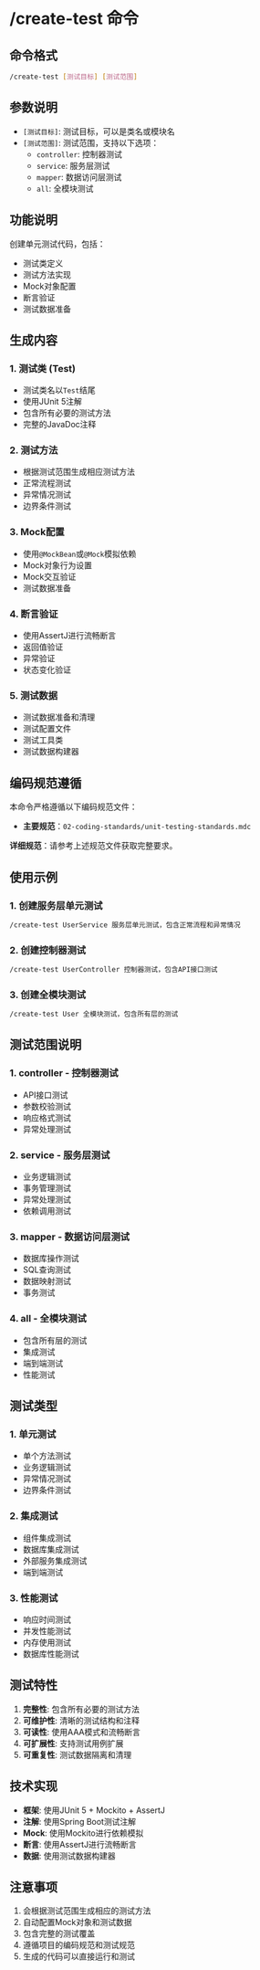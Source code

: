 # /create-test 命令

## 命令格式
```bash
/create-test [测试目标] [测试范围]
```

## 参数说明
- `[测试目标]`: 测试目标，可以是类名或模块名
- `[测试范围]`: 测试范围，支持以下选项：
  - `controller`: 控制器测试
  - `service`: 服务层测试
  - `mapper`: 数据访问层测试
  - `all`: 全模块测试

## 功能说明
创建单元测试代码，包括：
- 测试类定义
- 测试方法实现
- Mock对象配置
- 断言验证
- 测试数据准备

## 生成内容

### 1. 测试类 (Test)
- 测试类名以`Test`结尾
- 使用JUnit 5注解
- 包含所有必要的测试方法
- 完整的JavaDoc注释

### 2. 测试方法
- 根据测试范围生成相应测试方法
- 正常流程测试
- 异常情况测试
- 边界条件测试

### 3. Mock配置
- 使用`@MockBean`或`@Mock`模拟依赖
- Mock对象行为设置
- Mock交互验证
- 测试数据准备

### 4. 断言验证
- 使用AssertJ进行流畅断言
- 返回值验证
- 异常验证
- 状态变化验证

### 5. 测试数据
- 测试数据准备和清理
- 测试配置文件
- 测试工具类
- 测试数据构建器

## 编码规范遵循

本命令严格遵循以下编码规范文件：
- **主要规范**：`02-coding-standards/unit-testing-standards.mdc`

**详细规范**：请参考上述规范文件获取完整要求。

## 使用示例

### 1. 创建服务层单元测试
```bash
/create-test UserService 服务层单元测试，包含正常流程和异常情况
```

### 2. 创建控制器测试
```bash
/create-test UserController 控制器测试，包含API接口测试
```

### 3. 创建全模块测试
```bash
/create-test User 全模块测试，包含所有层的测试
```

## 测试范围说明

### 1. controller - 控制器测试
- API接口测试
- 参数校验测试
- 响应格式测试
- 异常处理测试

### 2. service - 服务层测试
- 业务逻辑测试
- 事务管理测试
- 异常处理测试
- 依赖调用测试

### 3. mapper - 数据访问层测试
- 数据库操作测试
- SQL查询测试
- 数据映射测试
- 事务测试

### 4. all - 全模块测试
- 包含所有层的测试
- 集成测试
- 端到端测试
- 性能测试

## 测试类型

### 1. 单元测试
- 单个方法测试
- 业务逻辑测试
- 异常情况测试
- 边界条件测试

### 2. 集成测试
- 组件集成测试
- 数据库集成测试
- 外部服务集成测试
- 端到端测试

### 3. 性能测试
- 响应时间测试
- 并发性能测试
- 内存使用测试
- 数据库性能测试

## 测试特性
1. **完整性**: 包含所有必要的测试方法
2. **可维护性**: 清晰的测试结构和注释
3. **可读性**: 使用AAA模式和流畅断言
4. **可扩展性**: 支持测试用例扩展
5. **可重复性**: 测试数据隔离和清理

## 技术实现
- **框架**: 使用JUnit 5 + Mockito + AssertJ
- **注解**: 使用Spring Boot测试注解
- **Mock**: 使用Mockito进行依赖模拟
- **断言**: 使用AssertJ进行流畅断言
- **数据**: 使用测试数据构建器

## 注意事项
1. 会根据测试范围生成相应的测试方法
2. 自动配置Mock对象和测试数据
3. 包含完整的测试覆盖
4. 遵循项目的编码规范和测试规范
5. 生成的代码可以直接运行和测试

